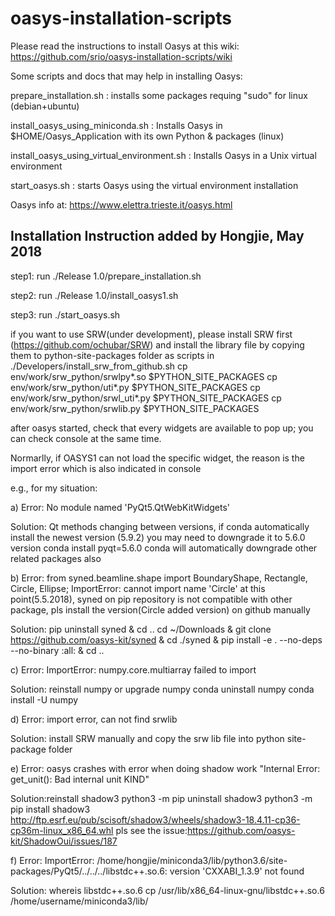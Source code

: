 # oasys-installation-scripts

Please read the instructions to install Oasys at this wiki: 
https://github.com/srio/oasys-installation-scripts/wiki

Some scripts and docs that may help in installing Oasys:

prepare_installation.sh : installs some packages requing "sudo" for linux (debian+ubuntu) 

install_oasys_using_miniconda.sh : Installs Oasys in $HOME/Oasys_Application with its own Python & packages (linux)

install_oasys_using_virtual_environment.sh : Installs Oasys in a Unix virtual environment

start_oasys.sh      : starts Oasys using the virtual environment installation

Oasys info at: https://www.elettra.trieste.it/oasys.html

## Installation Instruction added by Hongjie, May 2018

step1:
run ./Release 1.0/prepare_installation.sh

step2:
run ./Release 1.0/install_oasys1.sh

step3:
run ./start_oasys.sh

if you want to use SRW(under development), please install SRW first (https://github.com/ochubar/SRW) and install the library file by copying them to python-site-packages folder as scripts in ./Developers/install_srw_from_github.sh
      cp env/work/srw_python/srwlpy*.so $PYTHON_SITE_PACKAGES
      cp env/work/srw_python/uti*.py $PYTHON_SITE_PACKAGES
      cp env/work/srw_python/srwl_uti*.py $PYTHON_SITE_PACKAGES
      cp env/work/srw_python/srwlib.py $PYTHON_SITE_PACKAGES
      
after oasys started, check that every widgets are available to pop up; you can check console at the same time.

Normarlly, if OASYS1 can not load the specific widget, the reason is the import error which is also indicated in console

e.g., for my situation:

a)
Error: No module named 'PyQt5.QtWebKitWidgets'

Solution: Qt methods changing between versions, if conda automatically install the newest version (5.9.2) you may need to downgrade it to 5.6.0 version
conda install pyqt=5.6.0
conda will automatically downgrade other related packages also

b)
Error: from syned.beamline.shape import BoundaryShape, Rectangle, Circle, Ellipse; ImportError: cannot import name 'Circle'
at this point(5.5.2018), syned on pip repository is not compatible with other package, pls install the version(Circle added version) on github manually

Solution: pip uninstall syned  & cd ..
cd ~/Downloads & git clone https://github.com/oasys-kit/syned & cd ./syned & pip install -e . --no-deps --no-binary :all: & cd ..

c)
Error: ImportError: numpy.core.multiarray failed to import

Solution: 
reinstall numpy or upgrade numpy
conda uninstall numpy
conda install -U numpy

d)
Error: import error, can not find srwlib

Solution: install SRW manually and copy the srw lib file into python site-package folder

e)
Error: oasys crashes with error when doing shadow work "Internal Error: get_unit(): Bad internal unit KIND"

Solution:reinstall shadow3
python3 -m pip uninstall shadow3
python3 -m pip install shadow3 http://ftp.esrf.eu/pub/scisoft/shadow3/wheels/shadow3-18.4.11-cp36-cp36m-linux_x86_64.whl
pls see the issue:https://github.com/oasys-kit/ShadowOui/issues/187

f)
Error: ImportError: /home/hongjie/miniconda3/lib/python3.6/site-packages/PyQt5/../../../libstdc++.so.6: version 'CXXABI_1.3.9' not found

Solution: whereis libstdc++.so.6
cp /usr/lib/x86_64-linux-gnu/libstdc++.so.6 /home/username/miniconda3/lib/
